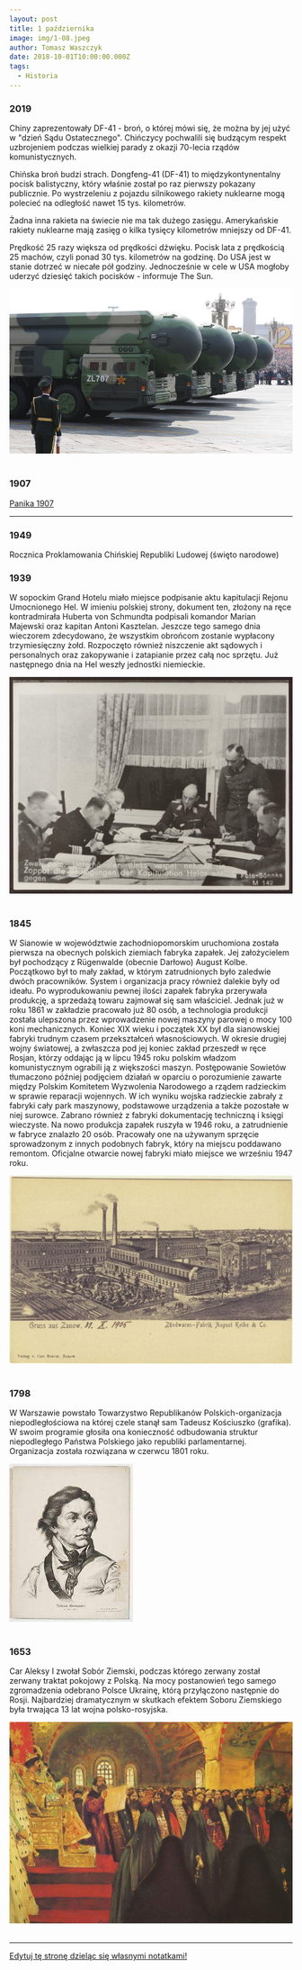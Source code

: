 ```yaml
---
layout: post
title: 1 października
image: img/1-08.jpeg
author: Tomasz Waszczyk
date: 2018-10-01T10:00:00.000Z
tags:
  - Historia
---
```


### 2019

Chiny zaprezentowały DF-41 - broń, o której mówi się, że można by jej użyć w "dzień Sądu Ostatecznego". Chińczycy pochwalili się budzącym respekt uzbrojeniem podczas wielkiej parady z okazji 70-lecia rządów komunistycznych.

Chińska broń budzi strach. Dongfeng-41 (DF-41) to międzykontynentalny pocisk balistyczny, który właśnie został po raz pierwszy pokazany publicznie. Po wystrzeleniu z pojazdu silnikowego rakiety nuklearne mogą polecieć na odległość nawet 15 tys. kilometrów.

Żadna inna rakieta na świecie nie ma tak dużego zasięgu. Amerykańskie rakiety nuklearne mają zasięg o kilka tysięcy kilometrów mniejszy od DF-41.

Prędkość 25 razy większa od prędkości dźwięku. Pocisk lata z prędkością 25 machów, czyli ponad 30 tys. kilometrów na godzinę. Do USA jest w stanie dotrzeć w niecałe pół godziny. Jednocześnie w cele w USA mogłoby uderzyć dziesięć takich pocisków - informuje The Sun.

<img src="./img/october/bron.jpg"/><br><br>

### 1907

<a href="https://en.wikipedia.org/wiki/Panic_of_1907" target="_blank">Panika 1907</a>

---

### 1949

Rocznica Proklamowania Chińskiej Republiki Ludowej (święto narodowe)

### 1939

W sopockim Grand Hotelu miało miejsce podpisanie aktu kapitulacji Rejonu Umocnionego Hel. W imieniu polskiej strony, dokument ten, złożony na ręce kontradmirała Huberta von Schmundta podpisali komandor Marian Majewski oraz kapitan Antoni Kasztelan.
Jeszcze tego samego dnia wieczorem zdecydowano, że wszystkim obrońcom zostanie wypłacony trzymiesięczny żołd. Rozpoczęto również niszczenie akt sądowych i personalnych oraz zakopywanie i zatapianie przez całą noc sprzętu. Już następnego dnia na Hel weszły jednostki niemieckie.

<img src="./img/october/sopot.jpg"/><br><br>

### 1845

W Sianowie w województwie zachodniopomorskim uruchomiona została pierwsza na obecnych polskich ziemiach fabryka zapałek. Jej założycielem był pochodzący z Rügenwalde (obecnie Darłowo) August Kolbe. 
Początkowo był to mały zakład, w którym zatrudnionych było zaledwie dwóch pracowników. System i organizacja pracy również dalekie były od ideału. Po wyprodukowaniu pewnej ilości zapałek fabryka przerywała produkcję, a sprzedażą towaru zajmował się sam właściciel. Jednak już w roku 1861 w zakładzie pracowało już 80 osób, a technologia produkcji została ulepszona przez wprowadzenie nowej maszyny parowej o mocy 100 koni mechanicznych. 
Koniec XIX wieku i początek XX był dla sianowskiej fabryki trudnym czasem przekształceń własnościowych. W okresie drugiej wojny światowej,  a zwłaszcza pod jej koniec zakład przeszedł w ręce Rosjan, którzy oddając ją w lipcu 1945 roku polskim władzom komunistycznym ograbili ją z większości maszyn. Postępowanie Sowietów tłumaczono później podjęciem działań w oparciu o porozumienie zawarte między Polskim Komitetem Wyzwolenia Narodowego a rządem radzieckim w sprawie reparacji wojennych. W ich wyniku wojska radzieckie zabrały z fabryki cały park maszynowy, podstawowe urządzenia a także pozostałe w niej surowce. Zabrano również  z fabryki dokumentację techniczną i księgi wieczyste.
Na nowo produkcja zapałek ruszyła w 1946 roku, a zatrudnienie w fabryce znalazło 20 osób. Pracowały one na używanym sprzęcie sprowadzonym z innych podobnych fabryk, który na miejscu poddawano remontom.  Oficjalne otwarcie nowej fabryki miało miejsce we wrześniu 1947 roku.

<img src="./img/october/zapalki.jpg"/><br><br>

### 1798

W Warszawie powstało Towarzystwo Republikanów Polskich-organizacja niepodległościowa na której czele stanął sam Tadeusz Kościuszko (grafika).
W swoim programie głosiła ona konieczność odbudowania struktur niepodległego Państwa Polskiego jako republiki parlamentarnej.
Organizacja została rozwiązana w czerwcu 1801 roku.

<img src="./img/october/towarzystwo.jpg"/><br><br>

### 1653

Car Aleksy I zwołał Sobór Ziemski, podczas którego zerwany został zerwany traktat pokojowy z Polską. Na mocy postanowień tego samego zgromadzenia odebrano Polsce Ukrainę, którą przyłączono następnie do Rosji.
Najbardziej dramatycznym w skutkach efektem Soboru Ziemskiego była trwająca 13 lat wojna polsko-rosyjska.

<img src="./img/october/sobor.jpg"/><br><br>

---

<a href="https://github.com/TomaszWaszczyk/historia.waszczyk.com/edit/master/src/content/october-1.md" target="_blank">Edytuj tę stronę dzieląc się własnymi notatkami!</a>
